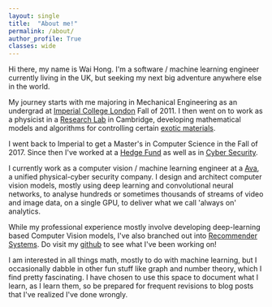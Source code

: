 ```yaml
---
layout: single
title:  "About me!"
permalink: /about/
author_profile: True
classes: wide
---
```


Hi there, my name is Wai Hong. I'm a software / machine learning engineer currently living in the UK, but seeking my next big adventure anywhere else in the world.

My journey starts with me majoring in Mechanical Engineering as an undergrad at [Imperial College London](https://www.imperial.ac.uk/) Fall of 2011. I then went on to work as a physicist in a [Research Lab](https://www.cambridgemechatronics.com/en/) in Cambridge, developing mathematical models and algorithms for controlling certain [exotic materials](https://www.cambridgemechatronics.com/en/cml-technology/).

I went back to Imperial to get a Master's in Computer Science in the Fall of 2017. Since then I've worked at a [Hedge Fund](https://bmlltech.com/) as well as in [Cyber Security](https://www.jazznetworks.com/).

I currently work as a computer vision / machine learning engineer at a [Ava](https://vaion.com/), a unified physical-cyber security company. I design and architect computer vision models, mostly using deep learning and convolutional neural networks, to analyse hundreds or sometimes thousands of streams of video and image data, on a single GPU, to deliver what we call 'always on' analytics.

While my professional experience mostly involve developing deep-learning based Computer Vision models, I've also branched out into [Recommender Systems](https://github.com/whong92/recommender). Do visit my [github](https://github.com/whong92) to see what I've been working on!

I am interested in all things math, mostly to do with machine learning, but I occasionally dabble in other fun stuff like graph and number theory, which I find pretty fascinating. I have chosen to use this space to document what I learn, as I learn them, so be prepared for frequent revisions to blog posts that I've realized I've done wrongly.